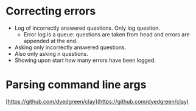 # Correcting errors

- Log of incorrectly answered questions. Only log question.
  - Error log is a queue: questions are taken from head and errors are appended at the end.
- Asking only incorrectly answered questions.
- Also only asking n questions.
- Showing upon start how many errors have been logged.

# Parsing command line args

[https://github.com/dyedgreen/clay](https://github.com/dyedgreen/clay)
